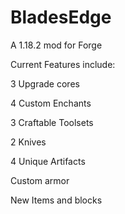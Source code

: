 # BladesEdge

A 1.18.2 mod for Forge

Current Features include:

3 Upgrade cores

4 Custom Enchants

3 Craftable Toolsets

2 Knives

4 Unique Artifacts

Custom armor

New Items and blocks
